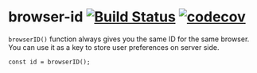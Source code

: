 # browser-id [![Build Status](https://travis-ci.org/CatChen/browser-id.svg?branch=master)](https://travis-ci.org/CatChen/browser-id) [![codecov](https://codecov.io/gh/CatChen/browser-id/branch/master/graph/badge.svg)](https://codecov.io/gh/CatChen/browser-id)

`browserID()` function always gives you the same ID for the same browser. You can use it as a key to store user preferences on server side.

```
const id = browserID();
```
